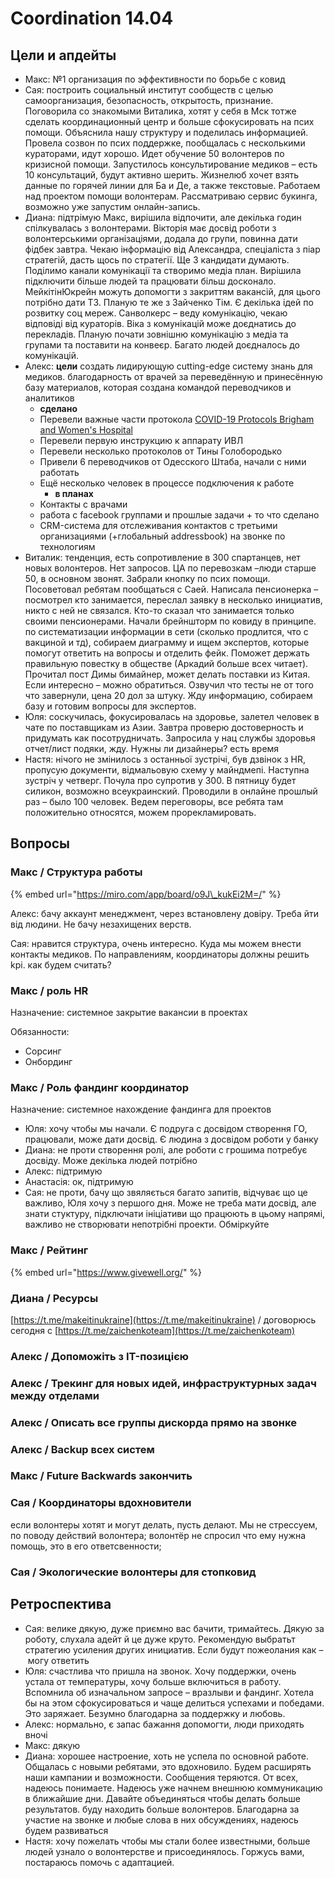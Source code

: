 # Coordination 14.04

## Цели и апдейты

* Макс: №1 организация по эффективности по борьбе с ковид
* Сая: построить социальный институт сообществ с целью самоорганизация, безопасность, открытость, признание. Поговорила со знакомыми Виталика, хотят у себя в Мск тотже сделать координационный центр и больше сфокусировать на псих помощи. Объяснила нашу структуру и поделилась информацией. Провела созвон по псих поддержке, пообщалась с несколькими кураторами, идут хорошо. Идет обучение 50 волонтеров по кризисной помощи. Запустилось консультирование медиков – есть 10 консультаций, будут активно шерить. Жизнелюб хочет взять данные по горячей линии для Ба и Де, а также текстовые. Работаем над проектом помощи волонтерам. Рассматриваю сервис букинга, возможно уже запустим онлайн-запись. 
* Диана: підтрімую Макс, вирішила відпочити, але декілька годин спілкувалась з волонтерами. Вікторія має досвід роботи з волонтерськими організаціями, додала до групи, повинна дати фідбек завтра. Чекаю інформацію від Александра, спеціаліста з піар стратегій, дасть щось по стратегії. Ще 3 кандидати думають. Поділимо канали комунікації та створимо медіа план. Вирішила підключити більше людей та працювати більш досконало. МейкітінЮкрейн можуть допомогти з закриттям вакансій, для цього потрібно дати ТЗ. Планую те же з Зайченко Тім. Є декілька ідей по розвитку соц мереж. Санволкерс – веду комунікацію, чекаю відповіді від кураторів. Віка з комунікацій може доєднатись до перекладів. Планую почати зовнішню комунікацію з медіа та групами та поставити на конвеєр. Багато людей доєдналось до комунікацій.
* Алекс: **цели** создать лидирующую cutting-edge систему знань для медиков. благодарность от врачей за переведённую и принесённую базу материалов, которая создана командой переводчиков и аналитиков
  * **сделано**
  * Перевели важные части протокола [COVID-19 Protocols Brigham and Women's Hospital](https://trello.com/c/WeuZNrlh)
  * Перевели первую инструкцию к аппарату ИВЛ
  * Перевели несколько протоколов от Тины Голобородько
  * Привели 6 переводчиков от Одесского Штаба, начали с ними работать
  * Ещё несколько человек в процессе подключения к работе
    * **в планах**
  * Контакты с врачами
  * работа с facebook группами и прошлые задачи + то что сделано
  * CRM-система для отслеживания контактов с третьими организациями \(+глобальный addressbook\) на звонке по технологиям
* Виталик: тенденция, есть сопротивление в 300 спартанцев, нет новых волонтеров. Нет запросов. ЦА по перевозкам –люди старше 50, в основном звонят. Забрали кнопку по псих помощи. Посоветовал ребятам пообщаться с Саей. Написала пенсионерка – посмотрел кто занимается, переслал заявку в несколько инициатив, никто с ней не связался. Кто-то сказал что занимается только своими пенсионерами. Начали брейншторм по ковиду в принципе. по систематизации информации в сети \(сколько продлится, что с вакциной и тд\), собираем диаграмму и ищем экспертов, которые помогут ответить на вопросы и отделить фейк. Поможет держать правильную повестку в обществе \(Аркадий больше всех читает\). Прочитал пост Димы бимайнер, может делать поставки из Китая. Если интересно – можно обратиться. Озвучил что тесты не от того что завернули, цена 20 дол за штуку. Жду информацию, собираем базу и готовим вопросы для экспертов.
* Юля: соскучилась, фокусировалась на здоровье, залетел человек в чате по поставщикам из Азии. Завтра проверю достоверность и придумать как посотрудничать. Запросила у нац службы здоровья отчет/лист подяки, жду. Нужны ли дизайнеры? есть время
* Настя: нічого не змінилось з останньої зустрічі, був дзвінок з HR, пропусую документи, відмальовую схему у майндмепі. Наступна зустріч у четверг. Почула про супротив у 300. В пятницу будет силикон, возможно всеукраинский. Проводили в онлайне прошлый раз – было 100 человек. Ведем переговоры, все ребята там положительно относятся, можем прорекламировать.

## Вопросы

### Макс / Структура работы

{% embed url="https://miro.com/app/board/o9J\_kukEi2M=/" %}

Алекс: бачу аккаунт менеджмент, через встановлену довіру. Треба йти від людини. Не бачу незахищених верств.

Сая: нравится структура, очень интересно. Куда мы можем внести контакты медиков. По направлениям, координаторы должны решить kpi. как будем считать?

### Макс / роль HR

Назначение: системное закрытие вакансии в проектах

Обязанности:

* Сорсинг
* Онбординг

### Макс / Роль фандинг координатор

Назначение: системное нахождение фандинга для проектов

* Юля: хочу чтобы мы начали. Є подруга с досвідом створення ГО, працювали, може дати досвід. Є людина з досвідом роботи у банку
* Диана: не проти створення ролі, але роботи с грошима потребує досвіду. Може декілька людей потрібно
* Алекс: підтримую
* Анастасія: ок, підтримую
* Сая: не проти, бачу що звяляється багато запитів, відчуває що це важливо, Юля хочу з першого дня. Може не треба мати досвід, але знати стуктуру, підключати ініціативи що працюють в цьому напрямі, важливо не створювати непотрібні проекти. Обміркуйте

### Макс / Рейтинг

{% embed url="https://www.givewell.org/" %}

### Диана / Ресурсы

[https://t.me/makeitinukraine](https://t.me/makeitinukraine) / договорюсь сегодня с [https://t.me/zaichenkoteam](https://t.me/zaichenkoteam)

### Алекс / Допоможіть з IT-позицією

### Алекс / Трекинг для новых идей, инфраструктурных задач между отделами

### Алекс / Описать все группы дискорда прямо на звонке

### Алекс / Backup всех систем 

### Макс / Future Backwards закончить

### Сая / Координаторы вдохновители

если волонтеры хотят и могут делать, пусть делают. Мы не стрессуем, по поводу действий волонтера; волонтёр не спросил что ему нужна помощь, это в его ответсвенности; 

### Сая / Экологические волонтеры для стопковид

## Ретроспектива

* Сая: велике дякую, дуже приємно вас бачити, тримайтесь. Дякую за роботу, слухала адейт й це дуже круто. Рекомендую выбратьт стратегию усиления других инициатив. Если будут пожеолания как – могу ответить
* Юля: счастлива что пришла на звонок. Хочу поддержки, очень устала от температуры, хочу больше включиться в работу. Вспомнила об изначальном запросе – вразлыви и фандинг. Хотела бы на этом сфокусироваться и чаще делиться успехами и победами. Это заряжает. Безумно благодарна за поддержку и любовь. 
* Алекс: нормально, є запас бажання допомогти, люди приходять вночі
* Макс: дякую
* Диана: хорошее настроение, хоть не успела по основной работе. Общалась с новыми ребятами, это вдохновило. Будем расширять наши кампании и возможности. Сообщения теряются. От всех, надеюсь понимаете. Надеюсь уже начнем внешнюю коммуникацию в ближайшие дни. Давайте объединяться чтобы делать больше результатов. буду находить больше волонтеров. Благодарна за участие на звонке и любые слова в них обсуждениях, надеюсь будем развиваться
* Настя: хочу пожелать чтобы мы стали более известными, больше людей узнало о волонтерстве и присоединялось. Горжусь вами, постараюсь помочь с адаптацией.


